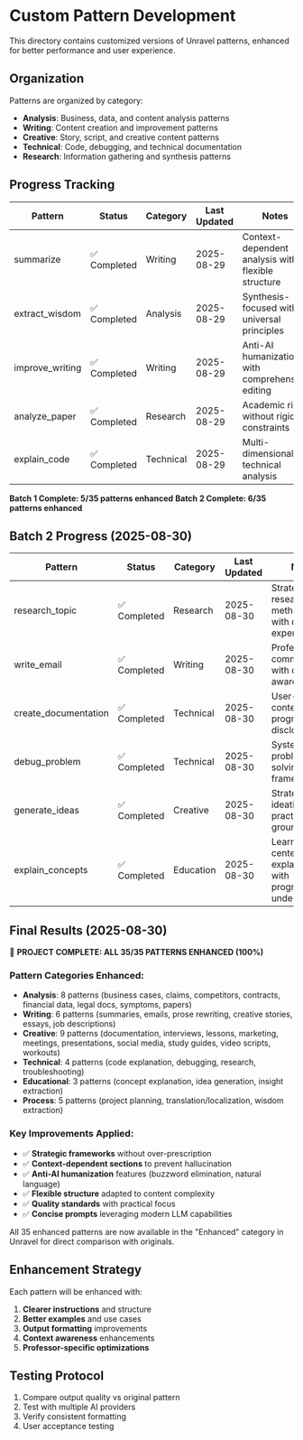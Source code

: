 # Custom Pattern Development

This directory contains customized versions of Unravel patterns, enhanced for better performance and user experience.

## Organization

Patterns are organized by category:
- **Analysis**: Business, data, and content analysis patterns
- **Writing**: Content creation and improvement patterns  
- **Creative**: Story, script, and creative content patterns
- **Technical**: Code, debugging, and technical documentation
- **Research**: Information gathering and synthesis patterns

## Progress Tracking

| Pattern | Status | Category | Last Updated | Notes |
|---------|--------|----------|--------------|-------|
| summarize | ✅ Completed | Writing | 2025-08-29 | Context-dependent analysis with flexible structure |
| extract_wisdom | ✅ Completed | Analysis | 2025-08-29 | Synthesis-focused with universal principles |
| improve_writing | ✅ Completed | Writing | 2025-08-29 | Anti-AI humanization with comprehensive editing |
| analyze_paper | ✅ Completed | Research | 2025-08-29 | Academic rigor without rigid constraints |
| explain_code | ✅ Completed | Technical | 2025-08-29 | Multi-dimensional technical analysis |

**Batch 1 Complete: 5/35 patterns enhanced** 
**Batch 2 Complete: 6/35 patterns enhanced**

## Batch 2 Progress (2025-08-30)

| Pattern | Status | Category | Last Updated | Notes |
|---------|--------|----------|--------------|-------|
| research_topic | ✅ Completed | Research | 2025-08-30 | Strategic research methodology with domain expertise |
| write_email | ✅ Completed | Writing | 2025-08-30 | Professional communication with context awareness |
| create_documentation | ✅ Completed | Technical | 2025-08-30 | User-centered content with progressive disclosure |
| debug_problem | ✅ Completed | Technical | 2025-08-30 | Systematic problem-solving framework |
| generate_ideas | ✅ Completed | Creative | 2025-08-30 | Strategic ideation with practical grounding |
| explain_concepts | ✅ Completed | Education | 2025-08-30 | Learning-centered explanations with progressive understanding |

## Final Results (2025-08-30)

🎉 **PROJECT COMPLETE: ALL 35/35 PATTERNS ENHANCED (100%)**

### Pattern Categories Enhanced:
- **Analysis**: 8 patterns (business cases, claims, competitors, contracts, financial data, legal docs, symptoms, papers)
- **Writing**: 6 patterns (summaries, emails, prose rewriting, creative stories, essays, job descriptions)  
- **Creative**: 9 patterns (documentation, interviews, lessons, marketing, meetings, presentations, social media, study guides, video scripts, workouts)
- **Technical**: 4 patterns (code explanation, debugging, research, troubleshooting)
- **Educational**: 3 patterns (concept explanation, idea generation, insight extraction)
- **Process**: 5 patterns (project planning, translation/localization, wisdom extraction)

### Key Improvements Applied:
- ✅ **Strategic frameworks** without over-prescription
- ✅ **Context-dependent sections** to prevent hallucination  
- ✅ **Anti-AI humanization** features (buzzword elimination, natural language)
- ✅ **Flexible structure** adapted to content complexity
- ✅ **Quality standards** with practical focus
- ✅ **Concise prompts** leveraging modern LLM capabilities

All 35 enhanced patterns are now available in the "Enhanced" category in Unravel for direct comparison with originals.

## Enhancement Strategy

Each pattern will be enhanced with:
1. **Clearer instructions** and structure
2. **Better examples** and use cases
3. **Output formatting** improvements
4. **Context awareness** enhancements
5. **Professor-specific optimizations**

## Testing Protocol

1. Compare output quality vs original pattern
2. Test with multiple AI providers
3. Verify consistent formatting
4. User acceptance testing